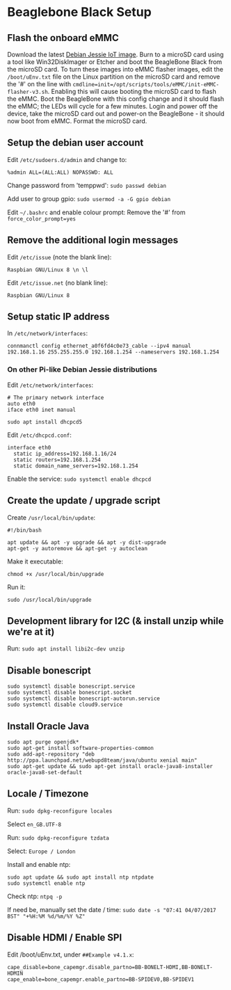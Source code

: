 # Beaglebone Black Setup

## Flash the onboard eMMC

Download the latest [Debian Jessie IoT image](https://beagleboard.org/latest-images).
Burn to a microSD card using a tool like Win32DiskImager or Etcher and boot the BeagleBone Black from the microSD card.
To turn these images into eMMC flasher images, edit the ```/boot/uEnv.txt``` file on the Linux partition on the microSD card and remove the '#' on the line with ```cmdline=init=/opt/scripts/tools/eMMC/init-eMMC-flasher-v3.sh```.
Enabling this will cause booting the microSD card to flash the eMMC.
Boot the BeagleBone with this config change and it should flash the eMMC; the LEDs will cycle for a few minutes.
Login and power off the device, take the microSD card out and power-on the BeagleBone - it should now boot from eMMC. Format the microSD card.

## Setup the debian user account

Edit ```/etc/sudoers.d/admin``` and change to:
```
%admin ALL=(ALL:ALL) NOPASSWD: ALL
```

Change password from 'temppwd': ```sudo passwd debian```

Add user to group gpio: ```sudo usermod -a -G gpio debian```

Edit ```~/.bashrc``` and enable colour prompt: Remove the '#' from ```force_color_prompt=yes```

## Remove the additional login messages

Edit ```/etc/issue``` (note the blank line):
```
Raspbian GNU/Linux 8 \n \l

```

Edit ```/etc/issue.net``` (no blank line):
```
Raspbian GNU/Linux 8
```

## Setup static IP address

In ```/etc/network/interfaces```:
```
connmanctl config ethernet_a0f6fd4c0e73_cable --ipv4 manual 192.168.1.16 255.255.255.0 192.168.1.254 --nameservers 192.168.1.254
```

### On other Pi-like Debian Jessie distributions

Edit ```/etc/network/interfaces```:
```
# The primary network interface
auto eth0
iface eth0 inet manual
```

```sudo apt install dhcpcd5```

Edit ```/etc/dhcpcd.conf```:
```
interface eth0
  static ip_address=192.168.1.16/24
  static routers=192.168.1.254
  static domain_name_servers=192.168.1.254
```

Enable the service: ```sudo systemctl enable dhcpcd```

## Create the update / upgrade script

Create ```/usr/local/bin/update```:
```
#!/bin/bash

apt update && apt -y upgrade && apt -y dist-upgrade
apt-get -y autoremove && apt-get -y autoclean
```

Make it executable:
```
chmod +x /usr/local/bin/upgrade
```

Run it:
```
sudo /usr/local/bin/upgrade
```

## Development library for I2C (& install unzip while we're at it)

Run: ```sudo apt install libi2c-dev unzip```

## Disable bonescript

```
sudo systemctl disable bonescript.service
sudo systemctl disable bonescript.socket
sudo systemctl disable bonescript-autorun.service
sudo systemctl disable cloud9.service
```

## Install Oracle Java

```
sudo apt purge openjdk*
sudo apt-get install software-properties-common
sudo add-apt-repository "deb http://ppa.launchpad.net/webupd8team/java/ubuntu xenial main"
sudo apt-get update && sudo apt-get install oracle-java8-installer oracle-java8-set-default
```

## Locale / Timezone

Run: ```sudo dpkg-reconfigure locales```

Select ```en_GB.UTF-8```

Run: ```sudo dpkg-reconfigure tzdata```

Select: ```Europe / London```

Install and enable ntp:
```
sudo apt update && sudo apt install ntp ntpdate
sudo systemctl enable ntp
```

Check ntp: ```ntpq -p```

If need be, manually set the date / time: ```sudo date -s "07:41 04/07/2017 BST" "+%H:%M %d/%m/%Y %Z"```

## Disable HDMI / Enable SPI

Edit /boot/uEnv.txt, under ```##Example v4.1.x```:
```
cape_disable=bone_capemgr.disable_partno=BB-BONELT-HDMI,BB-BONELT-HDMIN
cape_enable=bone_capemgr.enable_partno=BB-SPIDEV0,BB-SPIDEV1
```
